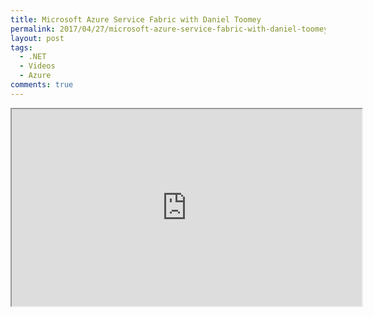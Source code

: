 ```yaml
---
title: Microsoft Azure Service Fabric with Daniel Toomey
permalink: 2017/04/27/microsoft-azure-service-fabric-with-daniel-toomey/
layout: post
tags:
  - .NET
  - Videos
  - Azure
comments: true
---
```



<!-- << youtube Rgrtn3TfyGU %} -->
<iframe width="560" height="315" src="https://www.youtube.com/embed/Rgrtn3TfyGU" ></iframe>

